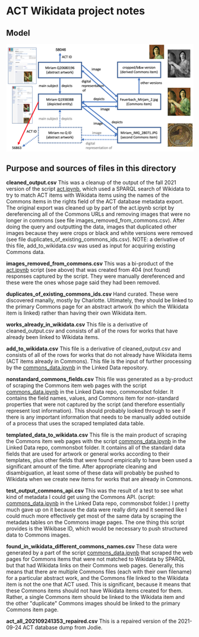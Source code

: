 # ACT Wikidata project notes

## Model

![data model for Wikidata and Commons](data_model.png)

## Purpose and sources of files in this directory

**cleaned_output.csv** This was a cleanup of the output of the fall 2021 version of the script [act.ipynb](https://github.com/HeardLibrary/vandycite/blob/master/act/act.ipynb), which used a SPARQL search of Wikidata to try to match ACT items with Wikidata items using the names of the Commons items in the rights field of the ACT database metadata export. The original export was cleaned up by part of the act.ipynb script by dereferencing all of the Commons URLs and removing images that were no longer in commons (see file images_removed_from_commons.csv).  After doing the query and outputting the data, images that duplicated other images because they were crops or black and white versions were removed (see file duplicates_of_existing_commons_ids.csv). NOTE: a derivative of this file, add_to_wikidata.csv was used as input for acquiring existing Commons data. 

**images_removed_from_commons.csv** This was a bi-product of the [act.ipynb](https://github.com/HeardLibrary/vandycite/blob/master/act/act.ipynb) script (see above) that was created from 404 (not found) responses captured by the script. They were manually dereferenced and these were the ones whose page said they had been removed.

**duplicates_of_existing_commons_ids.csv** Hand curated. These were discovered manally, mostly by Charlotte. Ultimately, they should be linked to the primary Commons page for an abstract artwork (to which the Wikidata item is linked) rather than having their own Wikidata item.

**works_already_in_wikidata.csv** This file is a derivative of cleaned_output.csv and consists of all of the rows for works that have already been linked to Wikidata items.

**add_to_wikidata.csv** This file is a derivative of cleaned_output.csv and consists of all of the rows for works that do not already have Wikidata items (ACT items already in Commons). This file is the input of further processing by the [commons_data.ipynb](https://github.com/HeardLibrary/linked-data/blob/master/commonsbot/commons_data.ipynb) in the Linked Data repository. 

**nonstandard_commons_fields.csv** This file was generated as a by-product of scraping the Commons item web pages with the script [commons_data.ipynb](https://github.com/HeardLibrary/linked-data/blob/master/commonsbot/commons_data.ipynb) in the Linked Data repo, commonsbot folder. It contains the field names, values, and Commons item for non-standard properties that were not captured by the script (and therefore essentially represent lost information). This should probably looked through to see if there is any important information that needs to be manually added outside of a process that uses the scraped templated data table.

**templated_data_to_wikidata.csv** This file is the main product of scraping the Commons item web pages with the script [commons_data.ipynb](https://github.com/HeardLibrary/linked-data/blob/master/commonsbot/commons_data.ipynb) in the Linked Data repo, commonsbot folder. It contains all of the standard data fields that are used for artwork or general works according to their templates, plus other fields that were found empirically to have been used a significant amount of the time. After appropriate cleaning and disambiguation, at least some of these data will probably be pushed to Wikidata when we create new items for works that are already in Commons.

**test_output_commons_api.csv** This was the result of a test to see what kind of metadata I could get using the Commons API. (script: [commons_data.ipynb](https://github.com/HeardLibrary/linked-data/blob/master/commonsbot/commons_data.ipynb) in the Linked Data repo, commonsbot folder.) I pretty much gave up on it because the data were really dirty and it seemed like I could much more effectively get most of the same data by scraping the metadata tables on the Commons image pages. The one thing this script provides is the Wikibase ID, which would be necessary to push structured data to Commons images.

**found_in_wikidata_different_commons_names.csv** These data were generated by a part of the script [commons_data.ipynb](https://github.com/HeardLibrary/linked-data/blob/master/commonsbot/commons_data.ipynb) that scraped the web pages for Commons items that were not matched to Wikidata by SPARQL but that had Wikidata links on their Commons web pages. Generally, this means that there are multiple Commons files (each with their own filename) for a particular abstract work, and the Commons file linked to the Wikidata item is not the one that ACT used. This is significant, because it means that these Commons items should not have Wikidata items created for them. Rather, a single Commons item should be linked to the Wikidata item and the other "duplicate" Commons images should be linked to the primary Commons item page.

**act_all_202109241353_repaired.csv** This is a repaired version of the 2021-09-24 ACT database dump from Jodie.
